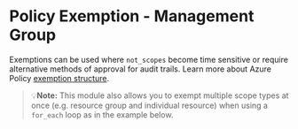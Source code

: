 # Policy Exemption - Management Group

Exemptions can be used where `not_scopes` become time sensitive or require alternative methods of approval for audit trails. Learn more about Azure Policy [exemption structure](https://learn.microsoft.com/en-us/azure/governance/policy/concepts/exemption-structure).

> 💡**Note:** This module also allows you to exempt multiple scope types at once (e.g. resource group and individual resource) when using a `for_each` loop as in the example below.
